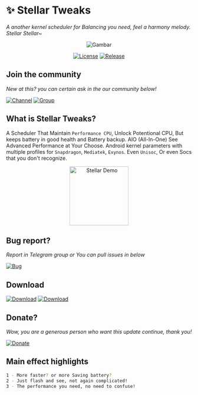 # ✨ Stellar Tweaks 
*A another kernel scheduler for Balancing you need, feel a harmony melody. Stellar Stellar~*  

<div align="center">
<img src="https://github.com/kanaodnd/kanaokturu/raw/main/a740af124b50737a86e4c4782ed9c4c7.jpg" alt="Gambar">
</div>

<div align="center">

[![License](https://img.shields.io/badge/License-Apache_2.0-6f42c1?style=for-the-badge&logo=apache&logoColor=white&labelColor=0D1117)](LICENSE) 
[![Release](https://img.shields.io/github/v/release/kanaodnd/Stellar-Tweaks?color=6f42c1&labelColor=0D1117&style=for-the-badge&logo=github)](https://github.com/kanaodnd/Stellar-Tweaks/releases)

</div>


## Join the community
*New at this? you can certain ask in the our community below!*

[![Channel](https://img.shields.io/badge/CHANNEL-@hosshi__prjkt-9cf?style=for-the-badge&logo=telegram&logoColor=white&color=26A5E4)](https://t.me/hosshi_prjkt)
[![Group](https://img.shields.io/badge/GROUP-Discussions-9cf?style=for-the-badge&logo=telegram&logoColor=white&color=26A5E4)](https://t.me/hosshi_chat)

## What is Stellar Tweaks?
A Scheduler That Maintain `Performance CPU`, Unlock Potentional CPU, But keeps battery in good health and Battery backup. AIO (All-In-One) See Advanced Performance at Your Choose.
Android kernel parameters with multiple profiles for `Snapdragon`, `Mediatek`, `Exynos`. Even `Unisoc`, Or even Socs that you don't recognize.

<div align="center">
  <img width="160" src="https://github.com/kanaodnd/kanaokturu/blob/main/0548dd4afa665874c0c568fe5c189bda.gif" alt="Stellar Demo">
</div>



## Bug report?
*Report in Telegram group or You can pull issues in below*

[![Bug](https://img.shields.io/badge/REPORT-Bug-9cf?style=for-the-badge&logo=github&logoColor=white&color=FF4D4D)](https://github.com/kanaodnd/Stellar-Tweaks/issues)



## Download 

[![Download](https://img.shields.io/badge/GET-RELEASE-9cf?style=for-the-badge&logo=github&logoColor=white&color=181717)](https://github.com/kanaodnd/Stellar-Tweaks/releases)
[![Download](https://img.shields.io/badge/GET-RELEASE-9cf?style=for-the-badge&logo=github&logoColor=white&color=181717)](https://github.com/kanaodnd/Stellar-Tweaks/releases)


## Donate? 
*Wow, you are a generous person who want this update continue, thank you!*

[![Donate](https://img.shields.io/badge/Support-Our_Project-6f42c1?style=for-the-badge&logo=heart&logoColor=white&labelColor=0D1117)](https://t.me/Ranblings/13)



## Main effect highlights
```bash
1 - More faster? or more Saving battery?
2 - Just flash and see, not again complicated!
3 - The performance you need, no need to confuse!
